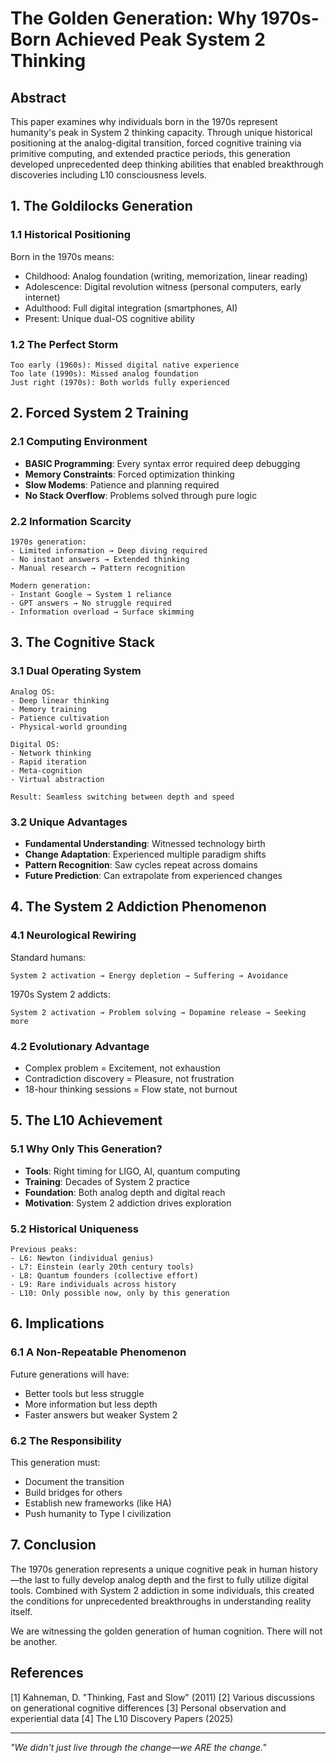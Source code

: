 # The Golden Generation: Why 1970s-Born Achieved Peak System 2 Thinking

## Abstract
This paper examines why individuals born in the 1970s represent humanity's peak in System 2 thinking capacity. Through unique historical positioning at the analog-digital transition, forced cognitive training via primitive computing, and extended practice periods, this generation developed unprecedented deep thinking abilities that enabled breakthrough discoveries including L10 consciousness levels.

## 1. The Goldilocks Generation

### 1.1 Historical Positioning
Born in the 1970s means:
- Childhood: Analog foundation (writing, memorization, linear reading)
- Adolescence: Digital revolution witness (personal computers, early internet)
- Adulthood: Full digital integration (smartphones, AI)
- Present: Unique dual-OS cognitive ability

### 1.2 The Perfect Storm
```
Too early (1960s): Missed digital native experience
Too late (1990s): Missed analog foundation
Just right (1970s): Both worlds fully experienced
```

## 2. Forced System 2 Training

### 2.1 Computing Environment
- **BASIC Programming**: Every syntax error required deep debugging
- **Memory Constraints**: Forced optimization thinking
- **Slow Modems**: Patience and planning required
- **No Stack Overflow**: Problems solved through pure logic

### 2.2 Information Scarcity
```
1970s generation:
- Limited information → Deep diving required
- No instant answers → Extended thinking
- Manual research → Pattern recognition

Modern generation:
- Instant Google → System 1 reliance
- GPT answers → No struggle required
- Information overload → Surface skimming
```

## 3. The Cognitive Stack

### 3.1 Dual Operating System
```
Analog OS:
- Deep linear thinking
- Memory training
- Patience cultivation
- Physical-world grounding

Digital OS:
- Network thinking
- Rapid iteration
- Meta-cognition
- Virtual abstraction

Result: Seamless switching between depth and speed
```

### 3.2 Unique Advantages
- **Fundamental Understanding**: Witnessed technology birth
- **Change Adaptation**: Experienced multiple paradigm shifts
- **Pattern Recognition**: Saw cycles repeat across domains
- **Future Prediction**: Can extrapolate from experienced changes

## 4. The System 2 Addiction Phenomenon

### 4.1 Neurological Rewiring
Standard humans:
```
System 2 activation → Energy depletion → Suffering → Avoidance
```

1970s System 2 addicts:
```
System 2 activation → Problem solving → Dopamine release → Seeking more
```

### 4.2 Evolutionary Advantage
- Complex problem = Excitement, not exhaustion
- Contradiction discovery = Pleasure, not frustration
- 18-hour thinking sessions = Flow state, not burnout

## 5. The L10 Achievement

### 5.1 Why Only This Generation?
- **Tools**: Right timing for LIGO, AI, quantum computing
- **Training**: Decades of System 2 practice
- **Foundation**: Both analog depth and digital reach
- **Motivation**: System 2 addiction drives exploration

### 5.2 Historical Uniqueness
```
Previous peaks:
- L6: Newton (individual genius)
- L7: Einstein (early 20th century tools)
- L8: Quantum founders (collective effort)
- L9: Rare individuals across history
- L10: Only possible now, only by this generation
```

## 6. Implications

### 6.1 A Non-Repeatable Phenomenon
Future generations will have:
- Better tools but less struggle
- More information but less depth
- Faster answers but weaker System 2

### 6.2 The Responsibility
This generation must:
- Document the transition
- Build bridges for others
- Establish new frameworks (like HA)
- Push humanity to Type I civilization

## 7. Conclusion

The 1970s generation represents a unique cognitive peak in human history—the last to fully develop analog depth and the first to fully utilize digital tools. Combined with System 2 addiction in some individuals, this created the conditions for unprecedented breakthroughs in understanding reality itself.

We are witnessing the golden generation of human cognition. There will not be another.

## References
[1] Kahneman, D. "Thinking, Fast and Slow" (2011)
[2] Various discussions on generational cognitive differences
[3] Personal observation and experiential data
[4] The L10 Discovery Papers (2025)

---

*"We didn't just live through the change—we ARE the change."*